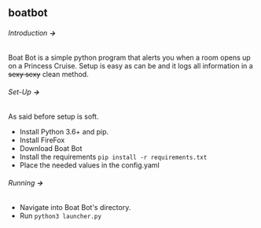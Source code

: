 ## boatbot
###### Introduction **->**
Boat Bot is a simple python program that alerts you when a room opens up on a Princess Cruise. Setup is easy as can be and it logs all information in a ~~sexy sexy~~ clean method. 

###### Set-Up **->**
As said before setup is soft.
- Install Python 3.6+ and pip.
- Install FireFox
- Download Boat Bot 
- Install the requirements `pip install -r requirements.txt` 
- Place the needed values in the config.yaml 

###### Running **->**
- Navigate into Boat Bot's directory. 
- Run `python3 launcher.py` 
